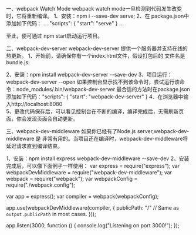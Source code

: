 一、webpack Watch Mode
webpack watch mode一旦检测到代码发生改变时，它将重新编译。
1、安装：npm i --save-dev serve;
2、在 package.json中添加如下代码：
...
"scripts": {
  "start": "serve"
}
...

至此，便可通过 npm start启动运行项目。


二、webpack-dev-server
webpack-dev-server 提供一个服务器并支持在线的热更新。
1、开始前，请确保你有一个index.html文件，假设打包后的
文件名是 bundle.js:
<script src="/bundle.js"></script>
2、安装：npm install webpack-dev-server --save-dev
3、项目运行：webpack-dev-server --open
如果控制台显示找不到该命令时，尝试运行该命令：node_modules/.bin/webpack-dev-server
最合适的方法时在package.json添加如下代码："scripts": { "start": "webpack-dev-server" }
4、在浏览器中输入http://localhost:8080   
5、更改代码保存后，可以看见控制台在不断的编译，编译完成后，无需刷新页面，你会发现页面会自动更新。


三、webpack-dev-middleware
如果你已经有了Node.js server,webpack-dev-middleware 是
非常有用的。当项目还在编译时，webpack-dev-middleware将延迟请求直到编译结束。

1、安装：npm install express webpack-dev-middleware --save-dev
2、安装完成后，可以像下面例子一样使用：
var express = require("express");
var webpackDevMiddleware = require("webpack-dev-middleware");
var webpack = require("webpack");
var webpackConfig = require("./webpack.config");

var app = express();
var compiler = webpack(webpackConfig);

app.use(webpackDevMiddleware(compiler, {
  publicPath: "/" // Same as `output.publicPath` in most cases.
}));

app.listen(3000, function () {
  console.log("Listening on port 3000!");
});
